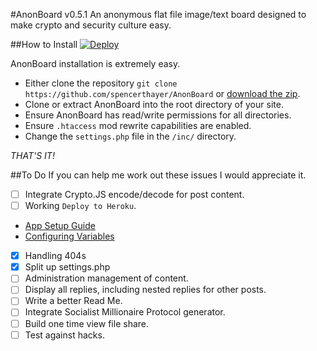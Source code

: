 #AnonBoard v0.5.1
An anonymous flat file image/text board designed to make crypto and security culture easy.

##How to Install
[![Deploy](https://www.herokucdn.com/deploy/button.png)](https://heroku.com/deploy?template=https://github.com/spencerthayer/AnonBoard)

AnonBoard installation is extremely easy.
- Either clone the repository `git clone https://github.com/spencerthayer/AnonBoard` or [download the zip](https://github.com/spencerthayer/AnonBoard/archive/master.zip).
- Clone or extract AnonBoard into the root directory of your site.
- Ensure AnonBoard has read/write permissions for all directories.
- Ensure `.htaccess` mod rewrite capabilities are enabled.
- Change the `settings.php` file in the `/inc/` directory.

_THAT'S IT!_

##To Do
If you can help me work out these issues I would appreciate it.

- [ ] Integrate Crypto.JS encode/decode for post content.
- [ ] Working `Deploy to Heroku`.
 - [App Setup Guide](https://devcenter.heroku.com/articles/setting-up-apps-using-the-heroku-platform-api#creating-an-app-setup)
 - [Configuring Variables](https://devcenter.heroku.com/articles/config-vars)
- [x] Handling 404s
- [x] Split up settings.php
- [ ] Administration management of content.
- [ ] Display all replies, including nested replies for other posts.
- [ ] Write a better Read Me.
- [ ] Integrate Socialist Millionaire Protocol generator.
- [ ] Build one time view file share.
- [ ] Test against hacks.
